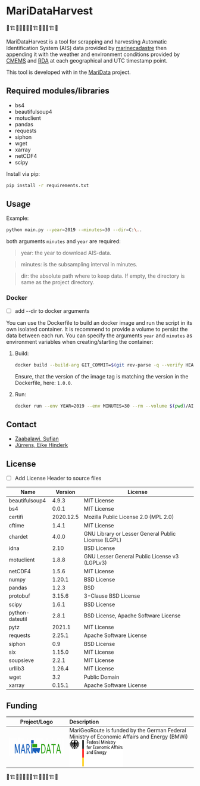# MariDataHarvest

🚧🏗🚧👷🚧👷🚧🏗🚧👷🚧🏗🚧

MariDataHarvest is a tool for scrapping and harvesting Automatic Identification System (AIS) data provided by [marinecadastre](https://marinecadastre.gov/AIS/) 
then appending it with the weather and environment conditions provided by [CMEMS](https://nrt.cmems-du.eu) and [RDA](rda.ucar.edu) at each geographical and UTC timestamp point.

This tool is developed with in the [MariData](https://www.maridata.org) project.


## Required modules/libraries

- bs4
- beautifulsoup4
- motuclient
- pandas
- requests
- siphon
- wget
- xarray
- netCDF4
- scipy

Install via pip:

```sh
pip install -r requirements.txt
```

## Usage

Example:
```sh
python main.py --year=2019 --minutes=30 --dir=C:\..
```
both arguments `minutes` and `year` are required:

>year: the year to download AIS-data.

>minutes: is the subsampling interval in minutes.

>dir: the absolute path where to keep data. If empty, the directory is same as the project directory. 



### Docker
- [ ] add --dir to docker arguments

You can use the Dockerfile to build an docker image and run the script in its own isolated container. It is recommend to provide a volume to persist the data between each run. You can specify the arguments `year` and `minutes` as environment variables when creating/starting the container:

1. Build:

   ```sh
   docker build --build-arg GIT_COMMIT=$(git rev-parse -q --verify HEAD) --build-arg BUILD_DATE=$(date -u +"%Y-%m-%dT%H:%M:%SZ") -t 52north/mari-data_harvester:1.0.0 .
   ```

   Ensure, that the version of the image tag is matching the version in the Dockerfile, here: `1.0.0`.

1. Run:

   ```sh
   docker run --env YEAR=2019 --env MINUTES=30 --rm --volume $(pwd)/AIS-data:/data --name=mari-data_harvester 52north/mari-data_harvester:1.0.0
   ```

## Contact
- [Zaabalawi, Sufian ](https://github.com/SufianZa)
- [Jürrens, Eike Hinderk](https://github.com/EHJ-52n)



## License

- [ ] Add License Header to source files

| Name            | Version   | License                                             |
|-----------------|-----------|-----------------------------------------------------|
| beautifulsoup4  | 4.9.3     | MIT License                                         |
| bs4             | 0.0.1     | MIT License                                         |
| certifi         | 2020.12.5 | Mozilla Public License 2.0 (MPL 2.0)                |
| cftime          | 1.4.1     | MIT License                                         |
| chardet         | 4.0.0     | GNU Library or Lesser General Public License (LGPL) |
| idna            | 2.10      | BSD License                                         |
| motuclient      | 1.8.8     | GNU Lesser General Public License v3 (LGPLv3)       |
| netCDF4         | 1.5.6     | MIT License                                         |
| numpy           | 1.20.1    | BSD License                                         |
| pandas          | 1.2.3     | BSD                                                 |
| protobuf        | 3.15.6    | 3-Clause BSD License                                |
| scipy           |  1.6.1    | BSD License                                         |
| python-dateutil | 2.8.1     | BSD License, Apache Software License                |
| pytz            | 2021.1    | MIT License                                         |
| requests        | 2.25.1    | Apache Software License                             |
| siphon          | 0.9       | BSD License                                         |
| six             | 1.15.0    | MIT License                                         |
| soupsieve       | 2.2.1     | MIT License                                         |
| urllib3         | 1.26.4    | MIT License                                         |
| wget            | 3.2       | Public Domain                                       |
| xarray          | 0.15.1    | Apache Software License                             |



## Funding

| Project/Logo | Description |
| :-------------: | :------------- |
| [<img alt="MariData" align="middle" width="267" height="50" src="./img/maridata_logo.png"/>](https://www.maridata.rg/) | MariGeoRoute is funded by the German Federal Ministry of Economic Affairs and Energy (BMWi)[<img alt="BMWi" align="middle" width="144" height="72" src="./img/bmwi_logo_en.png"/>](https://www.bmvi.de/) |

🚧🏗🚧👷🚧👷🚧🏗🚧👷🚧🏗🚧

